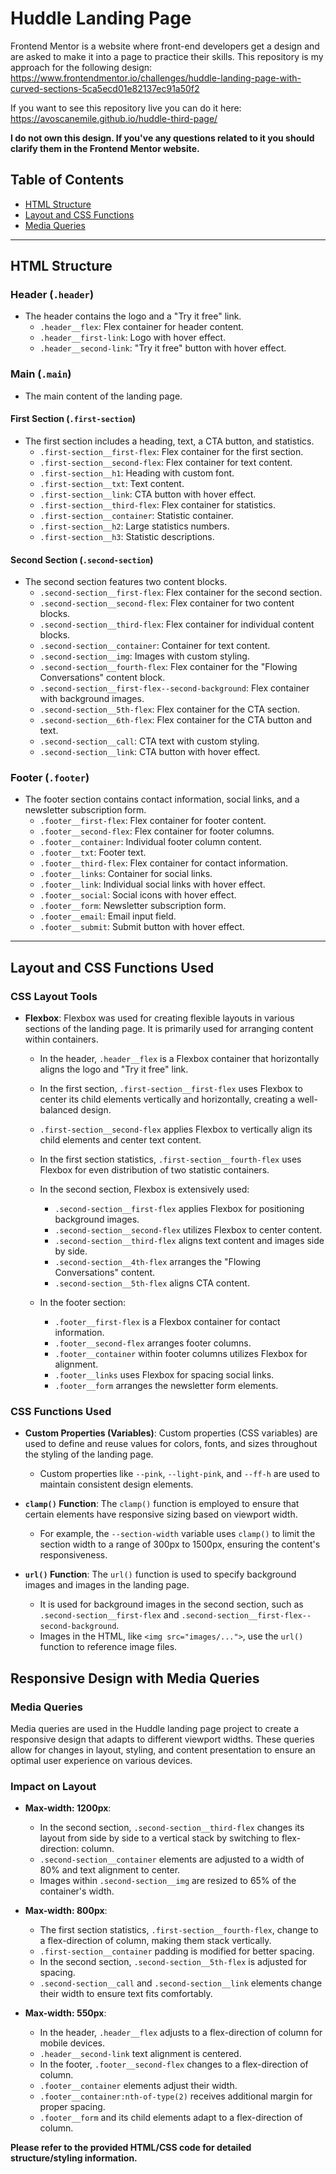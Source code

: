 # Huddle Landing Page 
Frontend Mentor is a website where front-end developers get a design and are asked to make it into a page to practice their skills. This repository is my approach for the following design: https://www.frontendmentor.io/challenges/huddle-landing-page-with-curved-sections-5ca5ecd01e82137ec91a50f2

If you want to see this repository live you can do it here: https://avoscanemile.github.io/huddle-third-page/

**I do not own this design. If you've any questions related to it you should clarify them in the Frontend Mentor website.** 

## Table of Contents
- [HTML Structure](#html-structure)
- [Layout and CSS Functions](#layout-and-css-functions)
- [Media Queries](#media-queries)
---

## HTML Structure <a name="html-structure"></a>

### Header (`.header`)
- The header contains the logo and a "Try it free" link.
  - `.header__flex`: Flex container for header content.
  - `.header__first-link`: Logo with hover effect.
  - `.header__second-link`: "Try it free" button with hover effect.

### Main (`.main`)
- The main content of the landing page.

#### First Section (`.first-section`)
- The first section includes a heading, text, a CTA button, and statistics.
  - `.first-section__first-flex`: Flex container for the first section.
  - `.first-section__second-flex`: Flex container for text content.
  - `.first-section__h1`: Heading with custom font.
  - `.first-section__txt`: Text content.
  - `.first-section__link`: CTA button with hover effect.
  - `.first-section__third-flex`: Flex container for statistics.
  - `.first-section__container`: Statistic container.
  - `.first-section__h2`: Large statistics numbers.
  - `.first-section__h3`: Statistic descriptions.

#### Second Section (`.second-section`)
- The second section features two content blocks.
  - `.second-section__first-flex`: Flex container for the second section.
  - `.second-section__second-flex`: Flex container for two content blocks.
  - `.second-section__third-flex`: Flex container for individual content blocks.
  - `.second-section__container`: Container for text content.
  - `.second-section__img`: Images with custom styling.
  - `.second-section__fourth-flex`: Flex container for the "Flowing Conversations" content block.
  - `.second-section__first-flex--second-background`: Flex container with background images.
  - `.second-section__5th-flex`: Flex container for the CTA section.
  - `.second-section__6th-flex`: Flex container for the CTA button and text.
  - `.second-section__call`: CTA text with custom styling.
  - `.second-section__link`: CTA button with hover effect.

### Footer (`.footer`)
- The footer section contains contact information, social links, and a newsletter subscription form.
  - `.footer__first-flex`: Flex container for footer content.
  - `.footer__second-flex`: Flex container for footer columns.
  - `.footer__container`: Individual footer column content.
  - `.footer__txt`: Footer text.
  - `.footer__third-flex`: Flex container for contact information.
  - `.footer__links`: Container for social links.
  - `.footer__link`: Individual social links with hover effect.
  - `.footer__social`: Social icons with hover effect.
  - `.footer__form`: Newsletter subscription form.
  - `.footer__email`: Email input field.
  - `.footer__submit`: Submit button with hover effect.

---

## Layout and CSS Functions Used <a name="layout-and-css-functions"></a>

### CSS Layout Tools

- **Flexbox**: Flexbox was used for creating flexible layouts in various sections of the landing page. It is primarily used for arranging content within containers.

  - In the header, `.header__flex` is a Flexbox container that horizontally aligns the logo and "Try it free" link.
  
  - In the first section, `.first-section__first-flex` uses Flexbox to center its child elements vertically and horizontally, creating a well-balanced design.
  - `.first-section__second-flex` applies Flexbox to vertically align its child elements and center text content.
  - In the first section statistics, `.first-section__fourth-flex` uses Flexbox for even distribution of two statistic containers.
  
  - In the second section, Flexbox is extensively used:
    - `.second-section__first-flex` applies Flexbox for positioning background images.
    - `.second-section__second-flex` utilizes Flexbox to center content.
    - `.second-section__third-flex` aligns text content and images side by side.
    - `.second-section__4th-flex` arranges the "Flowing Conversations" content.
    - `.second-section__5th-flex` aligns CTA content.
  
  - In the footer section:
    - `.footer__first-flex` is a Flexbox container for contact information.
    - `.footer__second-flex` arranges footer columns.
    - `.footer__container` within footer columns utilizes Flexbox for alignment.
    - `.footer__links` uses Flexbox for spacing social links.
    - `.footer__form` arranges the newsletter form elements.
  
### CSS Functions Used

- **Custom Properties (Variables)**: Custom properties (CSS variables) are used to define and reuse values for colors, fonts, and sizes throughout the styling of the landing page.

  - Custom properties like `--pink`, `--light-pink`, and `--ff-h` are used to maintain consistent design elements.

- **`clamp()` Function**: The `clamp()` function is employed to ensure that certain elements have responsive sizing based on viewport width.

  - For example, the `--section-width` variable uses `clamp()` to limit the section width to a range of 300px to 1500px, ensuring the content's responsiveness.
  
- **`url()` Function**: The `url()` function is used to specify background images and images in the landing page.

  - It is used for background images in the second section, such as `.second-section__first-flex` and `.second-section__first-flex--second-background`.
  - Images in the HTML, like `<img src="images/...">`, use the `url()` function to reference image files.

## Responsive Design with Media Queries <a name="media-queries"></a>

### Media Queries

Media queries are used in the Huddle landing page project to create a responsive design that adapts to different viewport widths. These queries allow for changes in layout, styling, and content presentation to ensure an optimal user experience on various devices.

### Impact on Layout

- **Max-width: 1200px**:
  - In the second section, `.second-section__third-flex` changes its layout from side by side to a vertical stack by switching to flex-direction: column.
  - `.second-section__container` elements are adjusted to a width of 80% and text alignment to center.
  - Images within `.second-section__img` are resized to 65% of the container's width.

- **Max-width: 800px**:
  - The first section statistics, `.first-section__fourth-flex`, change to a flex-direction of column, making them stack vertically.
  - `.first-section__container` padding is modified for better spacing.
  - In the second section, `.second-section__5th-flex` is adjusted for spacing.
  - `.second-section__call` and `.second-section__link` elements change their width to ensure text fits comfortably.

- **Max-width: 550px**:
  - In the header, `.header__flex` adjusts to a flex-direction of column for mobile devices.
  - `.header__second-link` text alignment is centered.
  - In the footer, `.footer__second-flex` changes to a flex-direction of column.
  - `.footer__container` elements adjust their width.
  - `.footer__container:nth-of-type(2)` receives additional margin for proper spacing.
  - `.footer__form` and its child elements adapt to a flex-direction of column.

**Please refer to the provided HTML/CSS code for detailed structure/styling information.**
